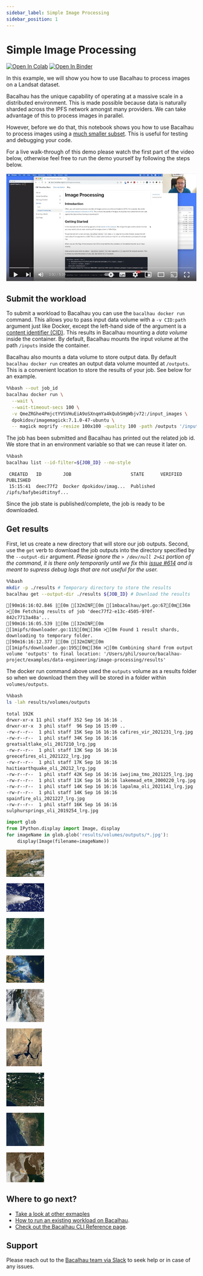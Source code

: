 ```yaml
---
sidebar_label: Simple Image Processing
sidebar_position: 1
---
```

# Simple Image Processing

[![Open In Colab](https://colab.research.google.com/assets/colab-badge.svg)](https://colab.research.google.com/github/bacalhau-project/examples/blob/main/data-engineering/image-processing/index.ipynb)
[![Open In Binder](https://mybinder.org/badge.svg)](https://mybinder.org/v2/gh/bacalhau-project/examples/HEAD?labpath=data-engineering%2Fimage-processing%2Findex.ipynb)

In this example, we will show you how to use Bacalhau to process images on a Landsat dataset.

Bacalhau has the unique capability of operating at a massive scale in a distributed environment. This is made possible because data is naturally sharded across the IPFS network amongst many providers. We can take advantage of this to process images in parallel.

However, before we do that, this notebook shows you how to use Bacalhau to process images using a [much smaller subset](https://cloudflare-ipfs.com/ipfs/QmeZRGhe4PmjctYVSVHuEiA9oSXnqmYa4kQubSHgWbjv72). This is useful for testing and debugging your code.

For a live walk-through of this demo please watch the first part of the video below, otherwise feel free to run the demo yourself by following the steps below.

[![Bacalhau Intro Video](/img/Bacalhau_Intro_Video_thumbnail.jpg)](https://www.youtube.com/watch?v=wkOh05J5qgA)

## Submit the workload

To submit a workload to Bacalhau you can use the `bacalhau docker run` command. This allows you to pass input data volume with a `-v CID:path` argument just like Docker, except the left-hand side of the argument is a [content identifier (CID)](https://github.com/multiformats/cid). This results in Bacalhau mounting a *data volume* inside the container. By default, Bacalhau mounts the input volume at the path `/inputs` inside the container.

Bacalhau also mounts a data volume to store output data. By default `bacalhau docker run` creates an output data volume mounted at `/outputs`. This is a convenient location to store the results of your job. See below for an example.


```bash
%%bash --out job_id
bacalhau docker run \
  --wait \
  --wait-timeout-secs 100 \
  -v QmeZRGhe4PmjctYVSVHuEiA9oSXnqmYa4kQubSHgWbjv72:/input_images \
  dpokidov/imagemagick:7.1.0-47-ubuntu \
  -- magick mogrify -resize 100x100 -quality 100 -path /outputs '/input_images/*.jpg'
```

The job has been submitted and Bacalhau has printed out the related job id.
We store that in an environment variable so that we can reuse it later on.


```bash
%%bash
bacalhau list --id-filter=${JOB_ID} --no-style
```

     CREATED   ID        JOB                      STATE      VERIFIED  PUBLISHED               
     15:15:41  deec77f2  Docker dpokidov/imag...  Published            /ipfs/bafybeidtitnyf... 


Since the job state is published/complete, the job is ready to be downloaded.

## Get results

First, let us create a new directory that will store our job outputs.
Second, use the `get` verb to download the job outputs into the directory specified by the `--output-dir` argument.
_Please ignore the `> /dev/null 2>&1` portion of the command, it is there only temporarily until we fix this [issue #614](https://github.com/filecoin-project/bacalhau/issues/614) and is meant to supress debug logs that are not useful for the user._


```bash
%%bash
mkdir -p ./results # Temporary directory to store the results
bacalhau get --output-dir ./results ${JOB_ID} # Download the results
```

    [90m16:16:02.846 |[0m [32mINF[0m [1mbacalhau/get.go:67[0m[36m >[0m Fetching results of job 'deec77f2-e13c-4505-970f-842c7713a48a'...
    [90m16:16:05.539 |[0m [32mINF[0m [1mipfs/downloader.go:115[0m[36m >[0m Found 1 result shards, downloading to temporary folder.
    [90m16:16:12.377 |[0m [32mINF[0m [1mipfs/downloader.go:195[0m[36m >[0m Combining shard from output volume 'outputs' to final location: '/Users/phil/source/bacalhau-project/examples/data-engineering/image-processing/results'


The docker run command above used the `outputs` volume as a results folder so when we download them they will be stored in a  folder within `volumes/outputs`.


```bash
%%bash
ls -lah results/volumes/outputs
```

    total 192K
    drwxr-xr-x 11 phil staff 352 Sep 16 16:16 .
    drwxr-xr-x  3 phil staff  96 Sep 16 15:09 ..
    -rw-r--r--  1 phil staff 15K Sep 16 16:16 cafires_vir_2021231_lrg.jpg
    -rw-r--r--  1 phil staff 34K Sep 16 16:16 greatsaltlake_oli_2017210_lrg.jpg
    -rw-r--r--  1 phil staff 13K Sep 16 16:16 greecefires_oli_2021222_lrg.jpg
    -rw-r--r--  1 phil staff 17K Sep 16 16:16 haitiearthquake_oli_20212_lrg.jpg
    -rw-r--r--  1 phil staff 42K Sep 16 16:16 iwojima_tmo_2021225_lrg.jpg
    -rw-r--r--  1 phil staff 11K Sep 16 16:16 lakemead_etm_2000220_lrg.jpg
    -rw-r--r--  1 phil staff 14K Sep 16 16:16 lapalma_oli_2021141_lrg.jpg
    -rw-r--r--  1 phil staff 14K Sep 16 16:16 spainfire_oli_2021227_lrg.jpg
    -rw-r--r--  1 phil staff 16K Sep 16 16:16 sulphursprings_oli_2019254_lrg.jpg



```python
import glob
from IPython.display import Image, display
for imageName in glob.glob('results/volumes/outputs/*.jpg'):
    display(Image(filename=imageName))
```


    
![jpeg](index_files/index_11_0.jpg)
    



    
![jpeg](index_files/index_11_1.jpg)
    



    
![jpeg](index_files/index_11_2.jpg)
    



    
![jpeg](index_files/index_11_3.jpg)
    



    
![jpeg](index_files/index_11_4.jpg)
    



    
![jpeg](index_files/index_11_5.jpg)
    



    
![jpeg](index_files/index_11_6.jpg)
    



    
![jpeg](index_files/index_11_7.jpg)
    



    
![jpeg](index_files/index_11_8.jpg)
    


## Where to go next?

* [Take a look at other exmaples](..)
* [How to run an existing workload on Bacalhau](../../../getting-started/workload-onboarding).
* [Check out the Bacalhau CLI Reference page](../../../all-flags).

## Support

Please reach out to the [Bacalhau team via Slack](https://filecoinproject.slack.com/archives/C02RLM3JHUY) to seek help or in case of any issues.
